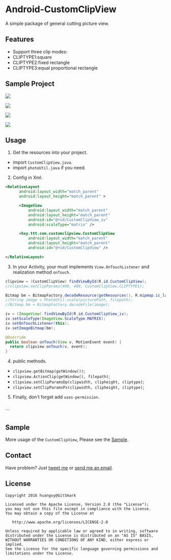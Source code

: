 # Android-CustomClipView
A simple package of general cutting picture view.

Features
------------
* Support three clip modes:
* CLIPTYPE1:square
* CLIPTYPE2:fixed rectangle
* CLIPTYPE3:equal proportional rectangle

Sample Project
--------------

![](Demo1.jpg)

![](Demo2.jpg)

![](Demo3.jpg)

![](Demo4.jpg)

Usage
-----
1. Get the resources into your project.

  * import `CustomClipView.java`.
  * import `photoUtil.java` if you need.
  
2. Config in Xml.
  ```xml
  <RelativeLayout
        android:layout_width="match_parent"
        android:layout_height="match_parent" >

        <ImageView
            android:layout_width="match_parent"
            android:layout_height="match_parent"
            android:id="@+id/CustomClipView_iv"
            android:scaleType="matrix" />

        <hxy.ttt.com.customclipview.CustomClipView
            android:layout_width="match_parent"
            android:layout_height="match_parent"
            android:id="@+id/CustomClipView" />

</RelativeLayout>
  ```
  
3. In your Activity, your must implements `View.OnTouchListener` and realization method `onTouch`.
  ```java
  clipview = (CustomClipView) findViewById(R.id.CustomClipView);
  //clipview.setClipParams(400, 400, CustomClipView.CLIPTYPE1);

  Bitmap bm = BitmapFactory.decodeResource(getResources(), R.mipmap.ic_launcher); 
  //String image = PhotoUtil.scale(picturePath, filepath);
  //Bitmap bm = BitmapFactory.decodeFile(image);
  
  iv = (ImageView) findViewById(R.id.CustomClipView_iv);
  iv.setScaleType(ImageView.ScaleType.MATRIX);
  iv.setOnTouchListener(this);
  iv.setImageBitmap(bm);  

  @Override
  public boolean onTouch(View v, MotionEvent event) {
  	return clipview.onTouch(v, event);
  }
  ```
  
4. public methods.
 - `clipview.getBitmap(getWindow())`;
 - `clipview.ActionClip(getWindow(), filepath)`;
 - `clipview.setClipParamsDp(clipwidth, clipheight, cliptype)`;
 - `clipview.setClipParamsPx(clipwidth, clipheight, cliptype)`;

5. Finally, don't forget add `uses-permission`.
   ```xml
  <uses-permission android:name="android.permission.WRITE_EXTERNAL_STORAGE" />
  ```

Sample
--------
  More usage of the `CustomClipView`, Please see the [Sample](https://github.com/GitSmark/Android-CustomClipView/blob/master/CustomClipViewSample.rar).

Contact
--------
  Have problem? Just [tweet me](https://twitter.com/huangxy) or [send me an email](mailto:huangxy8023@foxmail.com).

License
----------

    Copyright 2016 huangxy@GitSmark

    Licensed under the Apache License, Version 2.0 (the "License");
    you may not use this file except in compliance with the License.
    You may obtain a copy of the License at

       http://www.apache.org/licenses/LICENSE-2.0

    Unless required by applicable law or agreed to in writing, software
    distributed under the License is distributed on an "AS IS" BASIS,
    WITHOUT WARRANTIES OR CONDITIONS OF ANY KIND, either express or implied.
    See the License for the specific language governing permissions and
    limitations under the License.
